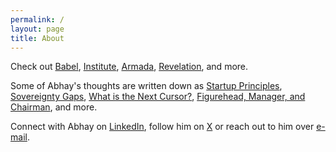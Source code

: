 ```yaml
---
permalink: /
layout: page
title: About
---
```


Check out [Babel](https://docs.google.com/document/d/1qBx1o99Xl0IkymHPNSt6EoHMvqAFBkCa3YYIprOKNeY/edit?usp=sharing), [Institute](https://docs.google.com/document/d/1DqfhQF1GK6DkGEXIoZ7ZGVEKW2AfWtEGeQHaHpldXZ0/edit?usp=sharing), [Armada](https://docs.google.com/document/d/1VcyclZebI9YbuyVcCHq84GYoNRBA4NyUGoOXQWYSRn8/edit?usp=sharing), [Revelation](https://docs.google.com/document/d/120TJzTx65JPgPQRGoTRJb0cv0fZRloHazql16mN_y_0/edit?usp=sharing), and more.

Some of Abhay's thoughts are written down as [Startup Principles](https://docs.google.com/document/d/1QFR3scxuGSY848qA7JDYEHI2uVB7f5nzIj_jIH7ihZQ/edit?usp=sharing), [Sovereignty Gaps](https://docs.google.com/document/d/1fPJpyqlV8ZfIvhQvjPdUKTUb8IHoGDKN-9bedaTyWO0/edit?usp=sharing), [What is the Next Cursor?](https://docs.google.com/document/d/14IKwYHasuKvltSlL1EfC1BaQ7c--bMZbNIWEkrqIErE/edit?usp=sharing), [Figurehead, Manager, and Chairman](https://docs.google.com/document/d/1ML5JQpD3M7icArxvhL3pfzJYsMYmI_f6rFBKacwhyUc/edit?usp=sharing), and more.

Connect with Abhay on [LinkedIn](https://www.linkedin.com/in/abhayvenkatesh/), follow him on [X](https://twitter.com/AbhayVenkatesh1) or reach out to him over [e-mail](mailto:abhay.venkatesh@gmail.com).
